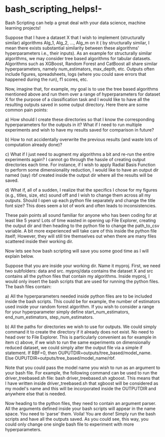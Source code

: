 # bash_scripting_helps!-

Bash Scripting can help a great deal with your data science, machine learning projects! 

Suppose that I have a dataset X that I wish to implement (structurally similar) algorithms Alg_1, Alg_2, ..., Alg_m on it ( by structurally similar, I mean there exists substantial similarity between these algorithms' hyperparameters i.e., their inputs). As an example for structurally similar algorithms, we may consider tree based algorithms for tabular datasets. Algorithms such as XGBoost, Random Forest and CatBoost all share similar hyperparameters, namely num_estimators, max_depth, etc.  Outputs often include figures, spreadsheets, logs (where you could save errors that happened during the run), f1 scores, etc.   

Now, imagine that, for example, my goal is to use the tree based algorithms mentioned above and run them over a range of hyperparameters for dataset X for the purpose of a classification task and I would like to have all the resulting outputs saved in some output directory. Here there are some common pain points:

a) How should I create these directories so that I know the corresponding hyperparameters for the outputs in it? What if I need to run multiple experiments and wish to have my results saved for comparison in future? 

b) How to not accidentally overwrite the previous results (and waste lots of computation already done)?

c) What if I just need to augment  my algorithms a bit and re-run the entire experiments again? I cannot go through the hassle of creating output directories each time. For instance, if I wish to apply Radial Basis Function to perform some dimensionality reduction, I would like to have an output dir named (say) rbf created inside the output dir where all the results will be saved. 

d) What if, all of a sudden, I realize that the specifics I chose for my figures (e.g., titles, size, etc) sound off and I wish to change them across all my outputs. Should I open up each python file separately and change the title font size? This does seem a lot of work and often leads to inconsistencies.  

These pain points all sound familiar for anyone who has been coding for at least like 5 years! Lots of time wasted in opening up File Explorer, creating the output dir and then heading to the python file to change the path_to_csv variable. A bit more experienced will take care of this inside the python file itself; However, they will still tire themselves out when there are many files scattered inside their working dir. 

Now lets see how bash scripting will save you some good time as I will explain below. 

Suppose that you are inside your working dir. Name it myproj. First, we need two subfolders: data and src. myproj/data contains the dataset X and src contains all the python files that contain my algorithms.  Inside myproj, I would only insert the bash scripts that are used for running the python files. The bash files contain:

a) All the hyperparameters needed inside python files are to be included inside the bash scripts. This could be for example, the number of estimators used inside your random forest algorithm. If you wish to consider a range for your hyperparameter simply define start_num_estimators, end_num_estimators, step_num_estimators. 

b) All the paths for directories we wish to use for outputs. We could simply command it to create the directory if it already does not exist. No need to head over to File Explorer.  This is particularly convenient as for example in item c) above, if we wish to run the same experiments on dimensionally reduced dataset, we could simply alter the output file via a simple if statement. If RBF=0, then OUPUTDIR=outputs/tree_based/model_name. Else  OUPUTDIR=outputs/tree_based/model_name/rbf. 

Note that you could pass the model name you wish to run as an argument to your bash file. For example, the following command can be used to run the driver_treebased.sh file: bash driver_treebased.sh xgboost. This means that I have written inside driver_treebased.sh that xgboost will be considered as my model's name and this will be incorporated inside the OUTPUTDIR and anywhere else that is needed. 

Now heading to the python files, they need to contain an argument parser.  All the arguments defined inside your bash scripts will appear in the name space. You need to 'parse' them. Voila! You are done! Simply run the bash scripts and have all the outputs saved.  As you could see, this way, you could only change one single bash file to experiment with more hyperparameters.




